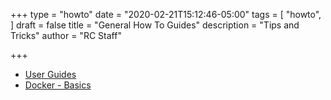 +++
type = "howto"
date = "2020-02-21T15:12:46-05:00"
tags = [
  "howto",
]
draft = false
title = "General How To Guides"
description = "Tips and Tricks"
author = "RC Staff"

+++

- [User Guides](/userinfo/user-guide)
- [Docker - Basics](/userinfo/howtos/general/docker-basics)
